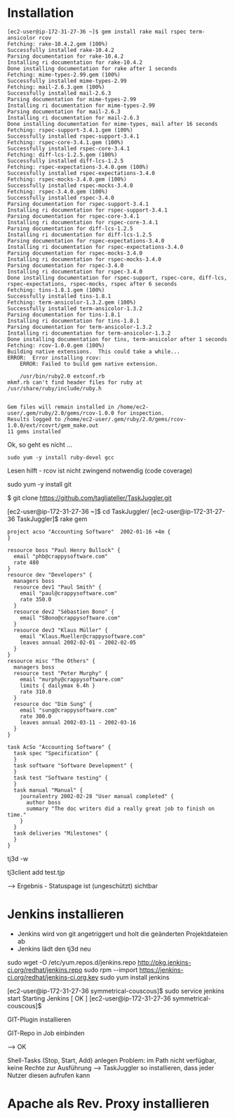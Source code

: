 # Installation

```console
[ec2-user@ip-172-31-27-36 ~]$ gem install rake mail rspec term-ansicolor rcov
Fetching: rake-10.4.2.gem (100%)
Successfully installed rake-10.4.2
Parsing documentation for rake-10.4.2
Installing ri documentation for rake-10.4.2
Done installing documentation for rake after 1 seconds
Fetching: mime-types-2.99.gem (100%)
Successfully installed mime-types-2.99
Fetching: mail-2.6.3.gem (100%)
Successfully installed mail-2.6.3
Parsing documentation for mime-types-2.99
Installing ri documentation for mime-types-2.99
Parsing documentation for mail-2.6.3
Installing ri documentation for mail-2.6.3
Done installing documentation for mime-types, mail after 16 seconds
Fetching: rspec-support-3.4.1.gem (100%)
Successfully installed rspec-support-3.4.1
Fetching: rspec-core-3.4.1.gem (100%)
Successfully installed rspec-core-3.4.1
Fetching: diff-lcs-1.2.5.gem (100%)
Successfully installed diff-lcs-1.2.5
Fetching: rspec-expectations-3.4.0.gem (100%)
Successfully installed rspec-expectations-3.4.0
Fetching: rspec-mocks-3.4.0.gem (100%)
Successfully installed rspec-mocks-3.4.0
Fetching: rspec-3.4.0.gem (100%)
Successfully installed rspec-3.4.0
Parsing documentation for rspec-support-3.4.1
Installing ri documentation for rspec-support-3.4.1
Parsing documentation for rspec-core-3.4.1
Installing ri documentation for rspec-core-3.4.1
Parsing documentation for diff-lcs-1.2.5
Installing ri documentation for diff-lcs-1.2.5
Parsing documentation for rspec-expectations-3.4.0
Installing ri documentation for rspec-expectations-3.4.0
Parsing documentation for rspec-mocks-3.4.0
Installing ri documentation for rspec-mocks-3.4.0
Parsing documentation for rspec-3.4.0
Installing ri documentation for rspec-3.4.0
Done installing documentation for rspec-support, rspec-core, diff-lcs, rspec-expectations, rspec-mocks, rspec after 6 seconds
Fetching: tins-1.8.1.gem (100%)
Successfully installed tins-1.8.1
Fetching: term-ansicolor-1.3.2.gem (100%)
Successfully installed term-ansicolor-1.3.2
Parsing documentation for tins-1.8.1
Installing ri documentation for tins-1.8.1
Parsing documentation for term-ansicolor-1.3.2
Installing ri documentation for term-ansicolor-1.3.2
Done installing documentation for tins, term-ansicolor after 1 seconds
Fetching: rcov-1.0.0.gem (100%)
Building native extensions.  This could take a while...
ERROR:  Error installing rcov:
	ERROR: Failed to build gem native extension.

    /usr/bin/ruby2.0 extconf.rb
mkmf.rb can't find header files for ruby at /usr/share/ruby/include/ruby.h


Gem files will remain installed in /home/ec2-user/.gem/ruby/2.0/gems/rcov-1.0.0 for inspection.
Results logged to /home/ec2-user/.gem/ruby/2.0/gems/rcov-1.0.0/ext/rcovrt/gem_make.out
11 gems installed
```

Ok, so geht es nicht ...

```console
sudo yum -y install ruby-devel gcc
```

Lesen hilft - rcov ist nicht zwingend notwendig (code coverage)

sudo yum -y install git


$ git clone https://github.com/tagliateller/TaskJuggler.git

[ec2-user@ip-172-31-27-36 ~]$ cd TaskJuggler/
[ec2-user@ip-172-31-27-36 TaskJuggler]$ rake gem

```
project acso "Accounting Software"  2002-01-16 +4m {
}

resource boss "Paul Henry Bullock" {
  email "phb@crappysoftware.com"
  rate 480
}
resource dev "Developers" {
  managers boss
  resource dev1 "Paul Smith" {
    email "paul@crappysoftware.com"
    rate 350.0
  }
  resource dev2 "Sébastien Bono" {
    email "SBono@crappysoftware.com"
  }
  resource dev3 "Klaus Müller" {
    email "Klaus.Mueller@crappysoftware.com"
    leaves annual 2002-02-01 - 2002-02-05
  }
}
resource misc "The Others" {
  managers boss
  resource test "Peter Murphy" {
    email "murphy@crappysoftware.com"
    limits { dailymax 6.4h }
    rate 310.0
  }
  resource doc "Dim Sung" {
    email "sung@crappysoftware.com"
    rate 300.0
    leaves annual 2002-03-11 - 2002-03-16
  }
}

task AcSo "Accounting Software" {
  task spec "Specification" {
  }
  task software "Software Development" {
  }
  task test "Software testing" {
  }
  task manual "Manual" {
    journalentry 2002-02-28 "User manual completed" {
      author boss
      summary "The doc writers did a really great job to finish on time."
    }
  }
  task deliveries "Milestones" {
  }
}
```

tj3d -w

tj3client add test.tjp

--> Ergebnis - Statuspage ist (ungeschützt) sichtbar

# Jenkins installieren

* Jenkins wird von git angetriggert und holt die geänderten Projektdateien ab
* Jenkins lädt den tj3d neu

sudo wget -O /etc/yum.repos.d/jenkins.repo http://pkg.jenkins-ci.org/redhat/jenkins.repo
sudo rpm --import https://jenkins-ci.org/redhat/jenkins-ci.org.key
sudo yum install jenkins

[ec2-user@ip-172-31-27-36 symmetrical-couscous]$ sudo service jenkins start
Starting Jenkins                                           [  OK  ]
[ec2-user@ip-172-31-27-36 symmetrical-couscous]$ 


GIT-Plugin installieren

GIT-Repo in Job einbinden

--> OK

Shell-Tasks (Stop, Start, Add) anlegen
Problem: im Path nicht verfügbar, keine Rechte zur Ausführung
--> TaskJuggler so installieren, dass jeder Nutzer diesen aufrufen kann

# Apache als Rev. Proxy installieren



